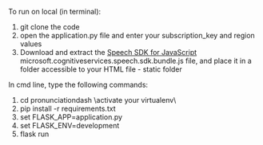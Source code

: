 To run on local (in terminal):
 
1. git clone the code
2. open the application.py file and enter your subscription_key and region values
3. Download and extract the [Speech SDK for JavaScript](https://aka.ms/csspeech/jsbrowserpackage)  microsoft.cognitiveservices.speech.sdk.bundle.js file, and place it in a folder accessible to your HTML file - static folder 

In cmd line, type the following commands:

1. cd pronunciationdash
\\activate your virtualenv\\
2. pip install -r requirements.txt
3. set FLASK_APP=application.py
4. set FLASK_ENV=development
5. flask run
